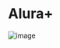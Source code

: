 # Alura+
![image](https://github.com/valadao02/Alura-/assets/136474600/23586b53-e756-4811-af91-4f2b2f4d0dac)
